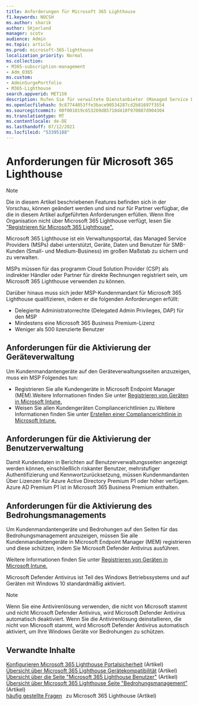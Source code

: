 ```yaml
---
title: Anforderungen für Microsoft 365 Lighthouse
f1.keywords: NOCSH
ms.author: sharik
author: SKjerland
manager: scotv
audience: Admin
ms.topic: article
ms.prod: microsoft-365-lighthouse
localization_priority: Normal
ms.collection:
- M365-subscription-management
- Adm_O365
ms.custom:
- AdminSurgePortfolio
- M365-Lighthouse
search.appverid: MET150
description: Rufen Sie für verwaltete Dienstanbieter (Managed Service Providers, MSPs) eine Liste der Anforderungen für die Verwendung von Microsoft 365 Lighthouse ab.
ms.openlocfilehash: 9c87744053ffe3bace90534287cd2b81697f3554
ms.sourcegitcommit: 00f001019c653269d85718d410f970887d904304
ms.translationtype: MT
ms.contentlocale: de-DE
ms.lasthandoff: 07/12/2021
ms.locfileid: "53395188"
---
```

# <a name="requirements-for-microsoft-365-lighthouse"></a>Anforderungen für Microsoft 365 Lighthouse

> [!NOTE]
> Die in diesem Artikel beschriebenen Features befinden sich in der Vorschau, können geändert werden und sind nur für Partner verfügbar, die die in diesem Artikel aufgeführten Anforderungen erfüllen. Wenn Ihre Organisation nicht über Microsoft 365 Lighthouse verfügt, lesen Sie ["Registrieren für Microsoft 365 Lighthouse".](m365-lighthouse-sign-up.md)

Microsoft 365 Lighthouse ist ein Verwaltungsportal, das Managed Service Providers (MSPs) dabei unterstützt, Geräte, Daten und Benutzer für SMB-Kunden (Small- und Medium-Business) im großen Maßstab zu sichern und zu verwalten.  

MSPs müssen für das programm Cloud Solution Provider (CSP) als indirekter Händler oder Partner für direkte Rechnungen registriert sein, um Microsoft 365 Lighthouse verwenden zu können.  

Darüber hinaus muss sich jeder MSP-Kundenmandant für Microsoft 365 Lighthouse qualifizieren, indem er die folgenden Anforderungen erfüllt: 
 
- Delegierte Administratorrechte (Delegated Admin Privileges, DAP) für den MSP 
- Mindestens eine Microsoft 365 Business Premium-Lizenz 
- Weniger als 500 lizenzierte Benutzer  

## <a name="requirements-for-enablingdevice-management"></a>Anforderungen für die Aktivierung der Geräteverwaltung   

Um Kundenmandantengeräte auf den Geräteverwaltungsseiten anzuzeigen, muss ein MSP Folgendes tun:    

- Registrieren Sie alle Kundengeräte in Microsoft Endpoint Manager (MEM).Weitere Informationen finden Sie unter [Registrieren von Geräten in Microsoft Intune.](/mem/intune/enrollment/)
- Weisen Sie allen Kundengeräten Compliancerichtlinien zu.Weitere Informationen finden Sie unter [Erstellen einer Compliancerichtlinie in Microsoft Intune.](/mem/intune/protect/create-compliance-policy) 

## <a name="requirements-for-enabling-usermanagement"></a>Anforderungen für die Aktivierung der Benutzerverwaltung 

Damit Kundendaten in Berichten auf Benutzerverwaltungsseiten angezeigt werden können, einschließlich riskanter Benutzer, mehrstufiger Authentifizierung und Kennwortzurücksetzung, müssen Kundenmandanten Über Lizenzen für Azure Active Directory Premium P1 oder höher verfügen. Azure AD Premium P1 ist in Microsoft 365 Business Premium enthalten.   

## <a name="requirements-for-enablingthreat-management"></a>Anforderungen für die Aktivierung des Bedrohungsmanagements 

Um Kundenmandantengeräte und Bedrohungen auf den Seiten für das Bedrohungsmanagement anzuzeigen, müssen Sie alle Kundenmandantengeräte in Microsoft Endpoint Manager (MEM) registrieren und diese schützen, indem Sie Microsoft Defender Antivirus ausführen.  

Weitere Informationen finden Sie unter [Registrieren von Geräten in Microsoft Intune.](/mem/intune/enrollment/)  

Microsoft Defender Antivirus ist Teil des Windows Betriebssystems und auf Geräten mit Windows 10 standardmäßig aktiviert.  

> [!NOTE] 
> Wenn Sie eine Antivirenlösung verwenden, die nicht von Microsoft stammt und nicht Microsoft Defender Antivirus, wird Microsoft Defender Antivirus automatisch deaktiviert. Wenn Sie die Antivirenlösung deinstallieren, die nicht von Microsoft stammt, wird Microsoft Defender Antivirus automatisch aktiviert, um Ihre Windows Geräte vor Bedrohungen zu schützen.    

## <a name="related-content"></a>Verwandte Inhalte   

[Konfigurieren Microsoft 365 Lighthouse Portalsicherheit](m365-lighthouse-configure-portal-security.md) (Artikel)\
[Übersicht über Microsoft 365 Lighthouse Gerätekompatibilität](m365-lighthouse-device-compliance-page-overview.md) (Artikel)\
[Übersicht über die Seite "Microsoft 365 Lighthouse Benutzer"](m365-lighthouse-users-page-overview.md) (Artikel)\
[Übersicht über Microsoft 365 Lighthouse Seite "Bedrohungsmanagement"](m365-lighthouse-threat-management-page-overview.md) (Artikel)\
[häufig gestellte Fragen](m365-lighthouse-faq.yml)   zu Microsoft 365 Lighthouse (Artikel)

